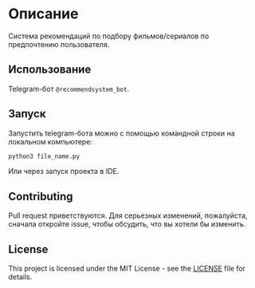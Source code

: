# Описание

Система рекомендаций по подбору фильмов/сериалов по предпочтению пользователя.

## Использование

Telegram-бот `@recommendsystem_bot`.

## Запуск

Запустить telegram-бота можно с помощью командной строки на локальном компьютере:

```bash
python3 file_name.py
```

Или через запуск проекта в IDE.

## Contributing

Pull request приветствуются. Для серьезных изменений, пожалуйста, сначала откройте issue, чтобы обсудить, что вы хотели бы изменить.

## License

This project is licensed under the MIT License - see the [LICENSE](LICENSE) file for details.
